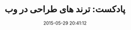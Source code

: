 ---
layout: post
title: "پادکست: ترند های طراحی در وب "
date: 2015-05-29 20:41:12
section: article
tags: podcast
link: "http://bcast.ir/01/"
user: "نوید کاشانی"
user_link: "http://navid.kashani.ir/"
---